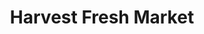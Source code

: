 ---
title: "Harvest Fresh Market"
url: /arlington-heights/harvest-fresh-market/
shop: supermarket
---